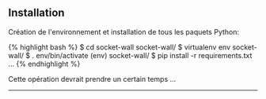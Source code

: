 ## Installation

Création de l'environnement et installation de tous les paquets Python:

{% highlight bash %}
$ cd socket-wall
socket-wall/ $ virtualenv env
socket-wall/ $ . env/bin/activate
(env) socket-wall/ $ pip install -r requirements.txt
...
{% endhighlight %}

Cette opération devrait prendre un certain temps ...

---

